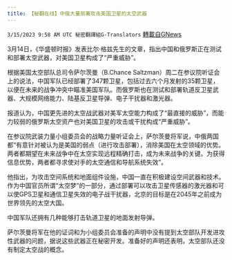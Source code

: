 ```yaml
---
title: 【秘翻在线】中俄大量部署攻击美国卫星的太空武器
---
```

`3/15/2023 9:58 AM UTC 秘密翻譯組G-Translators` [轉載自GNews](https://gnews.org/articles/1015723)

3月14日，《华盛顿时报》发表比尔·格兹先生的文章，指出中国和俄罗斯正在测试和部署太空武器，对美国卫星构成了“严重威胁”。

根据美国太空部队总司令萨尔茨曼（B.Chance Saltzman）周二在参议院听证会上的说法，中国军队已经部署了347颗卫星，包括过去六个月发射的35颗卫星，以便在未来的战争冲突中瞄准美国军队。而俄罗斯也在测试和部署轨道反卫星武器、大规模网络能力、陆基反卫星导弹、电子干扰器和激光器。

报道认为，中国更先进的太空战武器对美军太空能力构成了“最直接的威胁”，而能力较弱的俄罗斯太空资产也对美国卫星的攻击或干扰构成“严重威胁”。

在参议院武装力量小组委员会的战略力量听证会上，萨尔茨曼将军说，中俄两国都“有意针对被认为是美国的弱点（进行攻击部署），消除美国在太空领域的优势。两者都期望在未来战争中在太空实现远程精确打击，成为未来战争的关键。为获得信息优势，两者都寻求使对手的太空通信和导航系统失效”。

他指出，为攻击空间系统和地面组件设施，中国一直在积极建设空间武器和技术。作为中国官员所谓“太空梦”的一部分，通过部署可以攻击卫星传感器的激光器和可以使GPS卫星和通信卫星失效的电子战干扰器，北京的目标是在2045年之前成为世界领先的太空大国。

中国军队还拥有几种能够打击轨道卫星的地面发射导弹。

萨尔茨曼将军在他的证词和为小组委员会准备的声明中没有提到太空部队开发进攻性武器的问题，据说这些武器正在秘密开发。准备好的声明还表明，太空部队还没有制定太空战的概念。
